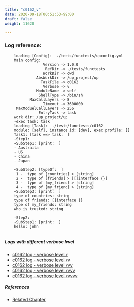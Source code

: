 ```yaml
---
title: "c0162_v"
date: 2020-09-18T00:51:53+99:00
draft: false
weight: 11620

---
```


### Log reference: <no value>

```
    loading [Config]:  ./tests/functests/upconfig.yml
    Main config:
                 Version -> 1.0.0
                  RefDir -> ./tests/functests
                 WorkDir -> cwd
              AbsWorkDir -> /up_project/up
                TaskFile -> c0162
                 Verbose -> v
              ModuleName -> self
               ShellType -> /bin/sh
           MaxCallLayers -> 8
                 Timeout -> 3600000
     MaxModuelCallLayers -> 256
               EntryTask -> task
    work dir: /up_project/up
    -exec task: task
    loading [Task]:  ./tests/functests/c0162
    module: [self], instance id: [dev], exec profile: []
    Task1: [task ==> task:  ]
    -Step1:
    ~SubStep1: [print:  ]
    - Austraila
    - US
    - China
    - Japan
    
    ~SubStep2: [typeOf:  ]
     1 -  type of [countries] > [string]
     2 -  type of [friends] > [[]interface {}]
     3 -  type of [my_friend] > [string]
     4 -  type of [my_friend] > [string]
    ~SubStep3: [print:  ]
    type of countries: string
    type of friends: []interface {}
    type of my_friends: string
    who is trusted: string
    
    -Step2:
    ~SubStep1: [print:  ]
    hello: john
    
```

##### Logs with different verbose level
* [c0162 log - verbose level v](../../logs/c0162_v)
* [c0162 log - verbose level vv](../../logs/c0162_vv)
* [c0162 log - verbose level vvv](../../logs/c0162_vvv)
* [c0162 log - verbose level vvvv](../../logs/c0162_vvvv)
* [c0162 log - verbose level vvvvv](../../logs/c0162_vvvvv)

##### References
* [Related Chapter](../../template/c0162)
